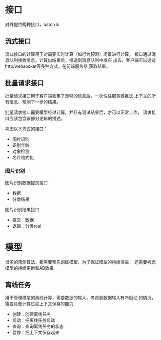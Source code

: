 # 接口

对外提供两种接口，batch &

## 流式接口

流式接口的计算用于对需要实时计算（如行为预测）场景进行计算，
接口通过消息队列接收信息，计算出结果后，推送到消息队列中发布
出去，客户端可以通过http/websocket等多种方式，在前端服务器
获取结果。

## 批量请求接口

批量请求接口用于客户端收集了足够的信息后，一次性往服务器推送
上下文的所有信息，预测下一步的结果。

批量请求接口需要模型经过计算，并且有测试结果后，才可以正常工作，
请求接口应该包含该部分逻辑的描述。

考虑以下方式的接口：
- 图片识别
- 识别年龄
- 对象检测
- 名片格式化

### 图片识别

图片识别数据提交接口

- 数据
- 分类结果

图片识别结果接口

- 提交：数据
- 返回：分类real

# 模型

很多的预测算法，都需要预先训练模型，为了保证模型的持续演进，
还需要考虑模型的持续更新和AB效果。

## 离线任务

用于管理模型的离线计算，需要数据的输入，考虑到数据输入有冷启动
的情况，需要具备计算过程上下文保存的能力

- 创建：创建离线任务
- 启动：把离线任务启动
- 查询：查询离线任务的状态
- 暂停：把上下文保存起来
